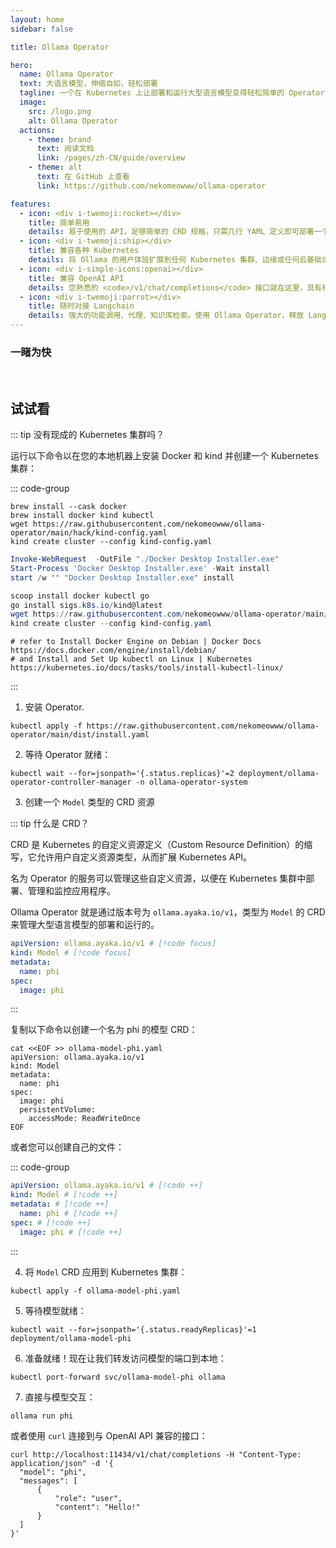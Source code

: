 ```yaml
---
layout: home
sidebar: false

title: Ollama Operator

hero:
  name: Ollama Operator
  text: 大语言模型，伸缩自如，轻松部署
  tagline: 一个在 Kubernetes 上让部署和运行大型语言模型变得轻松简单的 Operator，由 Ollama 强力驱动 🐫
  image:
    src: /logo.png
    alt: Ollama Operator
  actions:
    - theme: brand
      text: 阅读文档
      link: /pages/zh-CN/guide/overview
    - theme: alt
      text: 在 GitHub 上查看
      link: https://github.com/nekomeowww/ollama-operator

features:
  - icon: <div i-twemoji:rocket></div>
    title: 简单易用
    details: 易于使用的 API，足够简单的 CRD 规格，只需几行 YAML 定义即可部署一个模型，然后立即与之交互。
  - icon: <div i-twemoji:ship></div>
    title: 兼容各种 Kubernetes
    details: 将 Ollama 的用户体验扩展到任何 Kubernetes 集群、边缘或任何云基础设施，使用相同的 CRD API，从任何地方与之交互。
  - icon: <div i-simple-icons:openai></div>
    title: 兼容 OpenAI API
    details: 您熟悉的 <code>/v1/chat/completions</code> 接口就在这里，具有相同的请求和响应格式。无需更改代码或切换到其他 API。
  - icon: <div i-twemoji:parrot></div>
    title: 随时对接 Langchain
    details: 强大的功能调用、代理、知识库检索。使用 Ollama Operator，释放 Langchain 开箱即用的所有功能。
---
```


### 一睹为快

<br>

<AsciinemaPlayer src="/demo.cast" />

## 试试看

::: tip 没有现成的 Kubernetes 集群吗？

运行以下命令以在您的本地机器上安装 Docker 和 kind 并创建一个 Kubernetes 集群：

::: code-group

```shell [macOS]
brew install --cask docker
brew install docker kind kubectl
wget https://raw.githubusercontent.com/nekomeowww/ollama-operator/main/hack/kind-config.yaml
kind create cluster --config kind-config.yaml
```

```powershell [Windows]
Invoke-WebRequest  -OutFile "./Docker Desktop Installer.exe"
Start-Process 'Docker Desktop Installer.exe' -Wait install
start /w "" "Docker Desktop Installer.exe" install

scoop install docker kubectl go
go install sigs.k8s.io/kind@latest
wget https://raw.githubusercontent.com/nekomeowww/ollama-operator/main/hack/kind-config.yaml
kind create cluster --config kind-config.yaml
```

```shell [Linux]
# refer to Install Docker Engine on Debian | Docker Docs https://docs.docker.com/engine/install/debian/
# and Install and Set Up kubectl on Linux | Kubernetes https://kubernetes.io/docs/tasks/tools/install-kubectl-linux/
```

:::

1. 安装 Operator.

```shell
kubectl apply -f https://raw.githubusercontent.com/nekomeowww/ollama-operator/main/dist/install.yaml
```

2. 等待 Operator 就绪：

```shell
kubectl wait --for=jsonpath='{.status.replicas}'=2 deployment/ollama-operator-controller-manager -n ollama-operator-system
```

3. 创建一个 `Model` 类型的 CRD 资源

::: tip 什么是 CRD？

CRD 是 Kubernetes 的自定义资源定义（Custom Resource Definition）的缩写，它允许用户自定义资源类型，从而扩展 Kubernetes API。

名为 Operator 的服务可以管理这些自定义资源，以便在 Kubernetes 集群中部署、管理和监控应用程序。

Ollama Operator 就是通过版本号为 `ollama.ayaka.io/v1`，类型为 `Model` 的 CRD 来管理大型语言模型的部署和运行的。

```yaml
apiVersion: ollama.ayaka.io/v1 # [!code focus]
kind: Model # [!code focus]
metadata:
  name: phi
spec:
  image: phi
```

:::

复制以下命令以创建一个名为 phi 的模型 CRD：

```shell
cat <<EOF >> ollama-model-phi.yaml
apiVersion: ollama.ayaka.io/v1
kind: Model
metadata:
  name: phi
spec:
  image: phi
  persistentVolume:
    accessMode: ReadWriteOnce
EOF
```

或者您可以创建自己的文件：

::: code-group

```yaml [ollama-model-phi.yaml]
apiVersion: ollama.ayaka.io/v1 # [!code ++]
kind: Model # [!code ++]
metadata: # [!code ++]
  name: phi # [!code ++]
spec: # [!code ++]
  image: phi # [!code ++]
```

:::

4. 将 `Model` CRD 应用到 Kubernetes 集群：

```shell
kubectl apply -f ollama-model-phi.yaml
```

5. 等待模型就绪：

```shell
kubectl wait --for=jsonpath='{.status.readyReplicas}'=1 deployment/ollama-model-phi
```

6. 准备就绪！现在让我们转发访问模型的端口到本地：

```shell
kubectl port-forward svc/ollama-model-phi ollama
```

7. 直接与模型交互：

```shell
ollama run phi
```

或者使用 `curl` 连接到与 OpenAI API 兼容的接口：

```shell
curl http://localhost:11434/v1/chat/completions -H "Content-Type: application/json" -d '{
  "model": "phi",
  "messages": [
      {
          "role": "user",
          "content": "Hello!"
      }
  ]
}'
```
